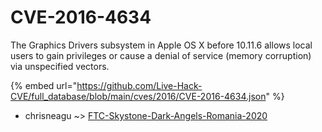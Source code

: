 # CVE-2016-4634

The Graphics Drivers subsystem in Apple OS X before 10.11.6 allows local users to gain privileges or cause a denial of service (memory corruption) via unspecified vectors.

{% embed url="https://github.com/Live-Hack-CVE/full_database/blob/main/cves/2016/CVE-2016-4634.json" %}


* chrisneagu ~> [FTC-Skystone-Dark-Angels-Romania-2020](https://zeste.alice-snow.ru/2016/database/cve-2016-4634/ftc-skystone-dark-angels-romania-2020-chrisneagu)